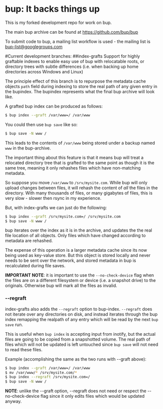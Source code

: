 bup: It backs things up
=======================

This is my forked development repo for work on bup.

The main bup archive can be found at https://github.com/bup/bup

To submit code to bup, a mailing list workflow is used - the mailing
list is bup-list@googlegroups.com

#Current development branches:
##index-grafts
Support for highly graftable indexes to enable easy use of bup
with relocatable roots, or directory trees with subtle differences
(i.e. when backing up home directories across Windows and Linux)
	
The principle effect of this branch is to repurpose the metadata cache objects `path` field during indexing to store the real path of any given entry in the bupindex. The bupindex represents what the final bup archive will look like.

A grafted bup index can be produced as follows:
```bash
$ bup index --graft /var/www=/ /var/www
```

You could then use `bup save` like so:
```bash
$ bup save -N www /
```

This leads to the contents of `/var/www` being stored under a backup named `www` in the bup-archive.

The important thing about this feature is that it means bup will treat a relocated directory tree that is grafted to the same point as though it is the same tree, meaning it only rehashes files which have non-matching metadata.

So suppose you move `/var/www` to `/srv/mysite.com`. While bup will only upload changes between files, it will rehash the content of _all_ the files in the directory. With many thousands of files, or many gigabytes of files, this is very slow - slower then rsync in my experience.

But, with index-grafts we can just do the following:
```bash
$ bup index --graft /srv/mysite.com=/ /srv/mysite.com
$ bup save -N www /
```

bup iterates over the index as it is in the archive, and updates the the real file location of all objects. Only files which have changed according to metadata are rehashed.

The expense of this operation is a larger metadata cache since its now being used as key-value store. But this object is stored locally and never needs to be sent over the network, and stored metadata in bup is recalculated during file saves.

**IMPORTANT NOTE**: it is important to use the `--no-check-device` flag when the files are on a different filesystem or device (i.e. a snapshot drive) to the originals. Otherwise bup will mark all the files as invalid.

### --regraft
index-grafts also adds the `--regraft` option to bup-index. `--regraft` does not iterate over any directories on disk, and instead iterates through the bup index remapping the realpath of any entry which will be read by the next `bup save` run.

This is useful when `bup index` is accepting input from inotify, but the actual files are going to be copied from a snapshotted volume. The real path of files which will not be updated is left untouched since `bup save` will not need to read these files.

Example (accomplishing the same as the two runs with --graft above):
```bash
$ bup index --graft /var/www=/ /var/www
$ mv /var/www/* /srv/mysite.com/*
$ bup index --regraft /srv/mysite.com=/
$ bup save -N www /
```

**NOTE**: unlike the --graft option, --regraft does not need or respect the --no-check-device flag since it only edits files which would be updated anyway.
